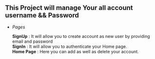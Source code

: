
## This Project will manage Your all account username && Password 

- _Pages_ 

     **SignUp** : It will allow you to create account as new user by providing email and password</br>
    **SignIn** : It will allow you to authenticate your Home page.<br>
    **Home Page** : Here you can add as well as delete your account.<br>
